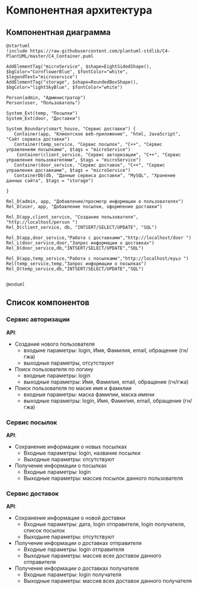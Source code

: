 # Компонентная архитектура
<!-- Состав и взаимосвязи компонентов системы между собой и внешними системами с указанием протоколов, ключевые технологии, используемые для реализации компонентов.
Диаграмма контейнеров C4 и текстовое описание. 
-->
## Компонентная диаграмма

```plantuml
@startuml
!include https://raw.githubusercontent.com/plantuml-stdlib/C4-PlantUML/master/C4_Container.puml

AddElementTag("microService", $shape=EightSidedShape(), $bgColor="CornflowerBlue", $fontColor="white", $legendText="microservice")
AddElementTag("storage", $shape=RoundedBoxShape(), $bgColor="lightSkyBlue", $fontColor="white")

Person(admin, "Администратор")
Person(user, "Пользователь")

System_Ext(temp, "Посылки")
System_Ext(door, "Доставки")

System_Boundary(smart_house, "Сервис доставки") {
   Container(app, "Клиентское веб-приложение", "html, JavaScript", "Сайт сервиса доставки")
   Container(temp_service, "Сервис посылок", "C++", "Сервис управлениям посылками", $tags = "microService") 
    Container(client_service, "Сервис авторизации", "C++", "Сервис управления пользователями", $tags = "microService")    
   Container(door_service, "Сервис доставок", "C++", "Сервис управления доставками", $tags = "microService")       
   ContainerDb(db, "Данные сервиса доставки", "MySQL", "Хранение данных сайта", $tags = "storage")
   
}

Rel_D(admin, app, "Добавление/просмотр информации о пользователях")
Rel_D(user, app, "Добавление посылки, оформление доставки")

Rel_D(app,client_service, "Создание пользователя", "http://localhost/person ")
Rel_D(client_service, db, "INTSERT/SELECT/UPDATE", "SQL")

Rel_D(app,door_service,"Работа с доставками","http://localhost/door ")
Rel_L(door_service,door,"Запрос информации о доставках")
Rel_D(door_service,db,"INTSERT/SELECT/UPDATE","SQL")

Rel_D(app,temp_service,"Работа с посылками","http://localhost/еуьз ")
Rel(temp_service,temp,"Запрос информации о посылках")
Rel_D(temp_service,db,"INTSERT/SELECT/UPDATE","SQL")


@enduml
```
## Список компонентов
### Сервис авторизации

**API**:
-	Создание нового пользователя
      - входыне параметры: login, Имя, Фамилия, email, обращение (гн/гжа)
      - выходные параметры, отсутствуют
-	Поиск пользователя по логину
     - входные параметры:  login
     - выходные параметры: Имя, Фамилия, email, обращение (гн/гжа)
-	Поиск пользователя по маске имя и фамилии
     - входные параметры: маска фамилии, маска имени
     - выходные параметры: login, Имя, Фамилия, email, обращение (гн/гжа)

### Сервис посылок
**API**:
- Сохранение информации о новых посылках
  - Входные параметры: login, название посылки
  - Выходные параметры: отсутствуют
- Получение информации о посылках
  - Входные параметры: login
  - Выходные параметры: массив посылок данного пользователя


### Сервис доставок
**API**:
- Сохранение информации о новой доставки
  - Входные параметры: дата, login отправителя, login получателя, список посылок
  - Выходыне параметры: отсутствуют
- Получение информации о доставках отправителя
  - Входные параметры: login отправителя
  - Выходные параметры: массив всех доставок данного отправителя
- Получение информации о доставках получателя
  - Входные параметры: login получателя
  - Выходные параметры: массив всех доставок данного получателя

